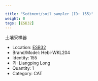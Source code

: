 ```yaml
---

title: "Sediment/soil sampler (ID: 155)"
weight: 0
tags: [ESB32]
---
```


土壤采样器

<!--more-->



- Location: [ESB32](../../tags/ESB32)
- Brand/Model: Hebi-WKL204
- Identity: 155
- PI: Liangping Long
- Quantity: 1
- Category: CAT






